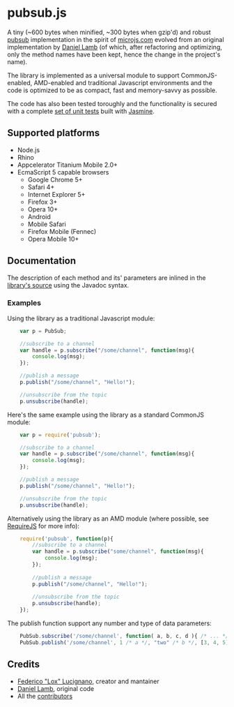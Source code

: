 pubsub.js
=========

A tiny (~600 bytes when minified, ~300 bytes when gzip'd) and robust
[pubsub][pubsub definition]
implementation in the spirit of [microjs.com][microjs] evolved
from an original implementation by [Daniel Lamb][daniel's blog]
(of which, after refactoring and optimizing, only the method names have been kept,
hence the change in the project's name).

The library is implemented as a universal module to support CommonJS-enabled, AMD-enabled and
traditional Javascript environments and the code is optimized to be as compact,
fast and memory-savvy as possible.

The code has also been tested toroughly and the functionality is secured with a
complete [set of unit tests][tests]
built with [Jasmine][jasmine].

Supported platforms
-------------------

*	Node.js
*	Rhino
*	Appcelerator Titanium Mobile 2.0+
*	EcmaScript 5 capable browsers
	*	Google Chrome 5+
	*	Safari 4+
	*	Internet Explorer 5+
	*	Firefox 3+
	*	Opera 10+
	*	Android
	*	Mobile Safari
	*	Firefox Mobile (Fennec)
	*	Opera Mobile 10+

Documentation
-------------

The description of each method and its' parameters are inlined in the [library's source][source]
using the Javadoc syntax.

### Examples ###
Using the library as a traditional Javascript module:

```javascript
	var p = PubSub;

	//subscribe to a channel
	var handle = p.subscribe("/some/channel", function(msg){
		console.log(msg);
	});

	//publish a message
	p.publish("/some/channel", "Hello!");

	//unsubscribe from the topic
	p.unsubscribe(handle);
```

Here's the same example using the library as a standard CommonJS module:

```javascript
	var p = require('pubsub');

	//subscribe to a channel
	var handle = p.subscribe("/some/channel", function(msg){
		console.log(msg);
	});

	//publish a message
	p.publish("/some/channel", "Hello!");

	//unsubscribe from the topic
	p.unsubscribe(handle);
```

Alternatively using the library as an AMD module (where possible, see
[RequireJS][requirejs] for more info):

```javascript
	require('pubsub', function(p){
		//subscribe to a channel
		var handle = p.subscribe("some/channel", function(msg){
			console.log(msg);
		});
	
		//publish a message
		p.publish("/some/channel", "Hello!");
	
		//unsubscribe from the topic
		p.unsubscribe(handle);
	});
```

The publish function support any number and type of data parameters:

```javascript
	PubSub.subscribe('/some/channel', function( a, b, c, d ){ /* ... */ });
	PubSub.publish('/some/channel', 1 /* a */, "two" /* b */, [3, 4, 5] /* c */, {total: 15} /* d */);
```

Credits
-------

*	[Federico "Lox" Lucignano](https://plus.google.com/117046182016070432246 "Google profile"), creator and mantainer
*	[Daniel Lamb](daniellmb.com), original code
*	All the [contributors](http://github.com/federico-lox/pubsub.js/contributors "pubsub.js contributors at GitHub")


[codeclimate]: https://codeclimate.com/github/federico-lox/pubsub.js
[pubsub definition]: http://en.wikipedia.org/wiki/Publish%E2%80%93subscribe_pattern
[microjs]: http://www.microjs.com
[daniel's blog]: http://daniellmb.com
[tests]: https://github.com/federico-lox/pubsub.js/tree/master/spec
[jasmine]: http://pivotal.github.com/jasmine/
[source]: https://github.com/federico-lox/pubsub.js/blob/master/src/pubsub.js
[requirejs]: http://requirejs.org/
